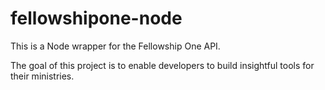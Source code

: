 fellowshipone-node
==================

This is a Node wrapper for the Fellowship One API.


The goal of this project is to enable developers to build insightful tools for their ministries.
